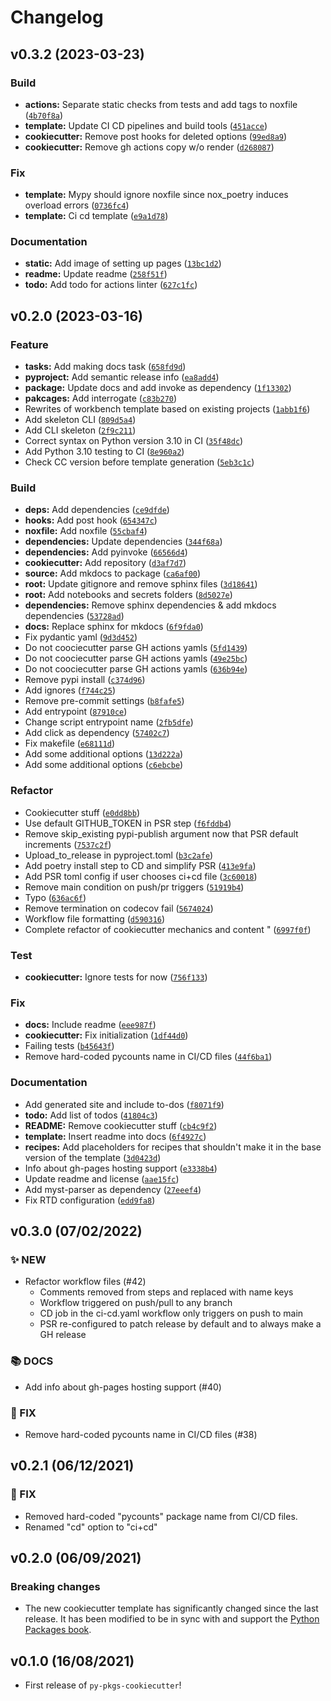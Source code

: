 # Changelog

<!--next-version-placeholder-->

## v0.3.2 (2023-03-23)
### Build
* **actions:** Separate static checks from tests and add tags to noxfile ([`4b70f8a`](https://github.com/JasperHG90/workbench-package-template/commit/4b70f8a19175837aa1e7deb11263716f32f71fcf))
* **template:** Update CI CD pipelines and build tools ([`451acce`](https://github.com/JasperHG90/workbench-package-template/commit/451acce6e3ec2d19d88a3e904fb71ded42508fd3))
* **cookiecutter:** Remove post hooks for deleted options ([`99ed8a9`](https://github.com/JasperHG90/workbench-package-template/commit/99ed8a950c60587ace3b538aa85631ca3e22a52f))
* **cookiecutter:** Remove gh actions copy w/o render ([`d268087`](https://github.com/JasperHG90/workbench-package-template/commit/d2680877ff67ece5932c47b4c268ea701873f42c))

### Fix
* **template:** Mypy should ignore noxfile since nox_poetry induces overload errors ([`0736fc4`](https://github.com/JasperHG90/workbench-package-template/commit/0736fc48c468384ed9729925fe0f688a380b18ef))
* **template:** Ci cd template ([`e9a1d78`](https://github.com/JasperHG90/workbench-package-template/commit/e9a1d78f251b52bb0a3f97fc041cdaadd608bd12))

### Documentation
* **static:** Add image of setting up pages ([`13bc1d2`](https://github.com/JasperHG90/workbench-package-template/commit/13bc1d2183d9158bd97032b6dcfc4618545261c2))
* **readme:** Update readme ([`258f51f`](https://github.com/JasperHG90/workbench-package-template/commit/258f51ff0d276b8a521d4db20526844c6e0efded))
* **todo:** Add todo for actions linter ([`627c1fc`](https://github.com/JasperHG90/workbench-package-template/commit/627c1fc299fa5484f9307480101385c67f7e0e86))

## v0.2.0 (2023-03-16)
### Feature
* **tasks:** Add making docs task ([`658fd9d`](https://github.com/JasperHG90/workbench-package-template/commit/658fd9d70606c8daefc16486de47d69c6b2f64ef))
* **pyproject:** Add semantic release info ([`ea8add4`](https://github.com/JasperHG90/workbench-package-template/commit/ea8add48273025e2a6ffdca3e79358c7b80583a6))
* **package:** Update docs and add invoke as dependency ([`1f13302`](https://github.com/JasperHG90/workbench-package-template/commit/1f133025bb40e2b2cb9bf59487c8c95ca389522b))
* **pakcages:** Add interrogate ([`c83b270`](https://github.com/JasperHG90/workbench-package-template/commit/c83b270e31fd12b6c5c350bf4476ca7f9f0128df))
* Rewrites of workbench template based on existing projects ([`1abb1f6`](https://github.com/JasperHG90/workbench-package-template/commit/1abb1f60a930e34b267486bdd91ea43f9065bdf3))
* Add skeleton CLI ([`809d5a4`](https://github.com/JasperHG90/workbench-package-template/commit/809d5a49c1bff28ed28f5ab4fdcf56e4600608d1))
* Add CLI skeleton ([`2f9c211`](https://github.com/JasperHG90/workbench-package-template/commit/2f9c211f6cf5a03189afda6e7bf3e919c38a0f47))
* Correct syntax on Python version 3.10 in CI ([`35f48dc`](https://github.com/JasperHG90/workbench-package-template/commit/35f48dc13f8b294e18bcb9c18ae92d2e18bfade0))
* Add Python 3.10 testing to CI ([`8e960a2`](https://github.com/JasperHG90/workbench-package-template/commit/8e960a2c798052104cc689a42fd9ca634e907409))
* Check CC version before template generation ([`5eb3c1c`](https://github.com/JasperHG90/workbench-package-template/commit/5eb3c1cdd6e3707a9abd9b0af286cf7618124667))

### Build
* **deps:** Add dependencies ([`ce9dfde`](https://github.com/JasperHG90/workbench-package-template/commit/ce9dfde81def7c34465b87d67fe27a2f8de717ab))
* **hooks:** Add post hook ([`654347c`](https://github.com/JasperHG90/workbench-package-template/commit/654347c3d07fb0a5b761ff2b47d4e5b5c55adb43))
* **noxfile:** Add noxfile ([`55cbaf4`](https://github.com/JasperHG90/workbench-package-template/commit/55cbaf43b97e02ed53fbe4ac4bb67fd36c61d7b4))
* **dependencies:** Update dependencies ([`344f68a`](https://github.com/JasperHG90/workbench-package-template/commit/344f68a0686d702dd679f699918cfb34e1a4a374))
* **dependencies:** Add pyinvoke ([`66566d4`](https://github.com/JasperHG90/workbench-package-template/commit/66566d4d749c508cea3e52cd58d54fad49b81690))
* **cookiecutter:** Add repository ([`d3af7d7`](https://github.com/JasperHG90/workbench-package-template/commit/d3af7d7776638185ed750e4ba78fd49dd8e29ce0))
* **source:** Add mkdocs to package ([`ca6af00`](https://github.com/JasperHG90/workbench-package-template/commit/ca6af008cbd4d285b8cf1c1dc2fdaab7027ccb7b))
* **root:** Update gitignore and remove sphinx files ([`3d18641`](https://github.com/JasperHG90/workbench-package-template/commit/3d1864199c23302bbab10c87dcbdeea60eb3b52f))
* **root:** Add notebooks and secrets folders ([`8d5027e`](https://github.com/JasperHG90/workbench-package-template/commit/8d5027e4ebfbc5507bf4ce8f9cd1919fd8b73714))
* **dependencies:** Remove sphinx dependencies & add mkdocs dependencies ([`53728ad`](https://github.com/JasperHG90/workbench-package-template/commit/53728ad43de76de8577bb638baa618ece3c32f43))
* **docs:** Replace sphinx for mkdocs ([`6f9fda0`](https://github.com/JasperHG90/workbench-package-template/commit/6f9fda0f57e9180fa4d29a258c2f9ac0c44071e9))
* Fix pydantic yaml ([`9d3d452`](https://github.com/JasperHG90/workbench-package-template/commit/9d3d45220fcbb803f37725730d584461ffc5a364))
* Do not coociecutter parse GH actions yamls ([`5fd1439`](https://github.com/JasperHG90/workbench-package-template/commit/5fd1439f6c0030d88d0af4174f7d16f35d71d232))
* Do not coociecutter parse GH actions yamls ([`49e25bc`](https://github.com/JasperHG90/workbench-package-template/commit/49e25bce08b57fa3c15becd193b899e56943b579))
* Do not coociecutter parse GH actions yamls ([`636b94e`](https://github.com/JasperHG90/workbench-package-template/commit/636b94e8068a2ebd896139d6debc28076b1a24a7))
* Remove pypi install ([`c374d96`](https://github.com/JasperHG90/workbench-package-template/commit/c374d96f5409527401c38f922987090354f5ac9b))
* Add ignores ([`f744c25`](https://github.com/JasperHG90/workbench-package-template/commit/f744c25be053dd9fd1dd9043a739c4420fd233f6))
* Remove pre-commit settings ([`b8fafe5`](https://github.com/JasperHG90/workbench-package-template/commit/b8fafe5c70d8466d3cb621bcd6d23eb0da705ed4))
* Add entrypoint ([`87910ce`](https://github.com/JasperHG90/workbench-package-template/commit/87910cee59a06b240327c6b20a26c5b9586efa27))
* Change script entrypoint name ([`2fb5dfe`](https://github.com/JasperHG90/workbench-package-template/commit/2fb5dfec2c89342f7fb7326179289779787f7f4e))
* Add click as dependency ([`57402c7`](https://github.com/JasperHG90/workbench-package-template/commit/57402c7e9309a2315b0141bc5ae682467684cc34))
* Fix makefile ([`e68111d`](https://github.com/JasperHG90/workbench-package-template/commit/e68111df752f60848fa3e75f7ee497790da176fa))
* Add some additional options ([`13d222a`](https://github.com/JasperHG90/workbench-package-template/commit/13d222a592d2e413bf113989a66129dcad336d04))
* Add some additional options ([`c6ebcbe`](https://github.com/JasperHG90/workbench-package-template/commit/c6ebcbed9bb137143c268f99b3945220d253b977))

### Refactor
* Cookiecutter stuff ([`e0dd8bb`](https://github.com/JasperHG90/workbench-package-template/commit/e0dd8bbf168a5c7af3a798fe9609a5b33776f7e0))
* Use default GITHUB_TOKEN in PSR step ([`f6fddb4`](https://github.com/JasperHG90/workbench-package-template/commit/f6fddb4ba6e738e4d8e9efde260cbffaf85bfac2))
* Remove skip_existing pypi-publish argument now that PSR default increments ([`7537c2f`](https://github.com/JasperHG90/workbench-package-template/commit/7537c2fa70c7e170701286096fe3e47cb672ab91))
* Upload_to_release in pyproject.toml ([`b3c2afe`](https://github.com/JasperHG90/workbench-package-template/commit/b3c2afe7c1cd645ed2b87f2ae7e9675f3fda24e4))
* Add poetry install step to CD and simplify PSR ([`413e9fa`](https://github.com/JasperHG90/workbench-package-template/commit/413e9fa72375c6e481bbf7b7fba9de61c8ab698e))
* Add PSR toml config if user chooses ci+cd file ([`3c60018`](https://github.com/JasperHG90/workbench-package-template/commit/3c60018464ee5430c75f198cc3764d5129889a85))
* Remove main condition on push/pr triggers ([`51919b4`](https://github.com/JasperHG90/workbench-package-template/commit/51919b4f2ee3f7cc8d58d9807478f046b1b9af06))
* Typo ([`636ac6f`](https://github.com/JasperHG90/workbench-package-template/commit/636ac6ff28d630e47d8de31f17c777162601d132))
* Remove termination on codecov fail ([`5674024`](https://github.com/JasperHG90/workbench-package-template/commit/56740248ea42242b5aa3d7d790d785b514becac7))
* Workflow file formatting ([`d590316`](https://github.com/JasperHG90/workbench-package-template/commit/d590316cd1f1e3f1efa8675f147b8f189b0f0dc7))
* Complete refactor of cookiecutter mechanics and content " ([`6997f0f`](https://github.com/JasperHG90/workbench-package-template/commit/6997f0f0954350c8b1a3c3af3e4e4d345dd91602))

### Test
* **cookiecutter:** Ignore tests for now ([`756f133`](https://github.com/JasperHG90/workbench-package-template/commit/756f13365237a664282d974401ccca16895ad242))

### Fix
* **docs:** Include readme ([`eee987f`](https://github.com/JasperHG90/workbench-package-template/commit/eee987fb447a69a966fd82a8a9e254cebc3406f6))
* **cookiecutter:** Fix initialization ([`1df44d0`](https://github.com/JasperHG90/workbench-package-template/commit/1df44d08ac9453dccbb787e48852e2a05fdef396))
* Failing tests ([`b45643f`](https://github.com/JasperHG90/workbench-package-template/commit/b45643f398fb67b6b9911eee3d6129aa416cdfea))
* Remove hard-coded pycounts name in CI/CD files ([`44f6ba1`](https://github.com/JasperHG90/workbench-package-template/commit/44f6ba18e5c2f6ab06f25e38fc4a1d3e0271ba3f))

### Documentation
* Add generated site and include to-dos ([`f8071f9`](https://github.com/JasperHG90/workbench-package-template/commit/f8071f9ed62bbe78817e963e826aebbf2665e8ea))
* **todo:** Add list of todos ([`41804c3`](https://github.com/JasperHG90/workbench-package-template/commit/41804c3e88f01dbe5f20c330968a9ffc241c7a27))
* **README:** Remove cookiecutter stuff ([`cb4c9f2`](https://github.com/JasperHG90/workbench-package-template/commit/cb4c9f236d252b6d050bfb6d89a1835aeb6103dc))
* **template:** Insert readme into docs ([`6f4927c`](https://github.com/JasperHG90/workbench-package-template/commit/6f4927c8e5b7ee9145da2513fde128460aec54b7))
* **recipes:** Add placeholders for recipes that shouldn't make it in the base version of the template ([`3d0423d`](https://github.com/JasperHG90/workbench-package-template/commit/3d0423dba54a45c936612903cecb1bb2d0414ab6))
* Info about gh-pages hosting support ([`e3338b4`](https://github.com/JasperHG90/workbench-package-template/commit/e3338b459954a9eab44971bacaeaed806b4ea343))
* Update readme and license ([`aae15fc`](https://github.com/JasperHG90/workbench-package-template/commit/aae15fc7efbfb0ac876314ac2284db9f1cf4f6af))
* Add myst-parser as dependency ([`27eeef4`](https://github.com/JasperHG90/workbench-package-template/commit/27eeef4e7c1dff2ce572235f7e2aa531829b37f8))
* Fix RTD configuration ([`edd9fa8`](https://github.com/JasperHG90/workbench-package-template/commit/edd9fa8a6951565edd82922aee4ab2137aeb4e10))

## v0.3.0 (07/02/2022)

### ✨ NEW

- Refactor workflow files (#42)
  - Comments removed from steps and replaced with name keys
  - Workflow triggered on push/pull to any branch
  - CD job in the ci-cd.yaml workflow only triggers on push to main
  - PSR re-configured to patch release by default and to always make a GH release

### 📚 DOCS

- Add info about gh-pages hosting support (#40)

### 🐛 FIX

- Remove hard-coded pycounts name in CI/CD files (#38)

## v0.2.1 (06/12/2021)

### 🐛 FIX

- Removed hard-coded "pycounts" package name from CI/CD files.
- Renamed "cd" option to "ci+cd"

## v0.2.0 (06/09/2021)

### Breaking changes

- The new cookiecutter template has significantly changed since the last release. It has been modified to be in sync with and support the [Python Packages book](https://py-pkgs.org).

## v0.1.0 (16/08/2021)

- First release of `py-pkgs-cookiecutter`!
